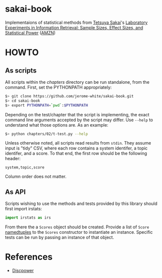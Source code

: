 # sakai-book

Implementaions of statistical methods from [Tetsuya
Sakai](http://sakailab.com/tetsuya/)'s [Laboratory Experiments in
Information Retrieval: Sample Sizes, Effect Sizes, and Statistical
Power](http://sakailab.com/leirbook/)
([AMZN](https://www.amazon.com/dp/9811311986))

# HOWTO

## As scripts

All scripts within the *chapters* directory can be run
standalone, from the command. First, set the PYTHONPATH appropriately:

```bash
$> git clone https://github.com/jerome-white/sakai-book.git
$> cd sakai-book
$> export PYTHONPATH=`pwd`:$PYTHONPATH
```

Depending on the test/chapter that the script is implementing, the exact command line arguments accepted by the script may differ. Use `--help` to understand what those options are. As an example:

```bash
$> python chapters/02/t-test.py --help
```

Unless otherwise noted, all scripts read results from `stdin`. They assume input is "tidy" CSV, where each row contains a system identifer, a topic identifer, and a score. To that end, the first row should be the following header:

```
system,topic,score
```

Column order does not matter.

## As API

Scripts wishing to use the methods and tests provided by this library should first import irstats:

```python
import irstats as irs
```

From there the a `Scores` object should be created. Provide a list of `Score` [namedtuples](https://docs.python.org/3.7/library/collections.html#collections.namedtuple) to the `Scores` constructor to instantiate an instance. Specific tests can be run by passing an instance of that object.

# References

* [Discpower](http://research.nii.ac.jp/ntcir/tools/discpower-en.html)
